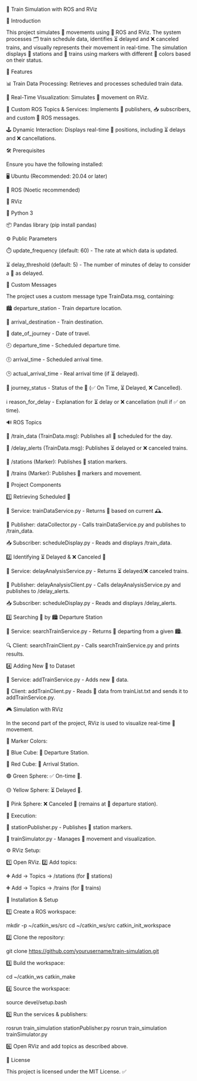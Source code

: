 🚆 Train Simulation with ROS and RViz

🔹 Introduction

This project simulates 🚆 movements using 🤖 ROS and RViz. The system processes 🗂️ train schedule data, identifies ⏳ delayed and ❌ canceled trains, and visually represents their movement in real-time. The simulation displays 📍 stations and 🚆 trains using markers with different 🎨 colors based on their status.

🌟 Features

📊 Train Data Processing: Retrieves and processes scheduled train data.

🎥 Real-Time Visualization: Simulates 🚆 movement on RViz.

🔄 Custom ROS Topics & Services: Implements 📢 publishers, 📥 subscribers, and custom 📨 ROS messages.

🕹️ Dynamic Interaction: Displays real-time 🚆 positions, including ⏳ delays and ❌ cancellations.

🛠️ Prerequisites

Ensure you have the following installed:

🖥️ Ubuntu (Recommended: 20.04 or later)

🤖 ROS (Noetic recommended)

👀 RViz

🐍 Python 3

📦 Pandas library (pip install pandas)

⚙️ Public Parameters

⏱️ update_frequency (default: 60) - The rate at which data is updated.

⏳ delay_threshold (default: 5) - The number of minutes of delay to consider a 🚆 as delayed.

📨 Custom Messages

The project uses a custom message type TrainData.msg, containing:

🏙️ departure_station - Train departure location.

🎯 arrival_destination - Train destination.

📅 date_of_journey - Date of travel.

🕘 departure_time - Scheduled departure time.

🕕 arrival_time - Scheduled arrival time.

🕒 actual_arrival_time - Real arrival time (if ⏳ delayed).

🚦 journey_status - Status of the 🚆 (✅ On Time, ⏳ Delayed, ❌ Cancelled).

ℹ️ reason_for_delay - Explanation for ⏳ delay or ❌ cancellation (null if ✅ on time).

🔊 ROS Topics

📢 /train_data (TrainData.msg): Publishes all 🚆 scheduled for the day.

📢 /delay_alerts (TrainData.msg): Publishes ⏳ delayed or ❌ canceled trains.

📍 /stations (Marker): Publishes 🏢 station markers.

🚆 /trains (Marker): Publishes 🚆 markers and movement.

🔧 Project Components

1️⃣ Retrieving Scheduled 🚆

🔹 Service: trainDataService.py - Returns 🚆 based on current 🕰️.

📢 Publisher: dataCollector.py - Calls trainDataService.py and publishes to /train_data.

📥 Subscriber: scheduleDisplay.py - Reads and displays /train_data.

2️⃣ Identifying ⏳ Delayed & ❌ Canceled 🚆

🔹 Service: delayAnalysisService.py - Returns ⏳ delayed/❌ canceled trains.

📢 Publisher: delayAnalysisClient.py - Calls delayAnalysisService.py and publishes to /delay_alerts.

📥 Subscriber: scheduleDisplay.py - Reads and displays /delay_alerts.

3️⃣ Searching 🚆 by 🏙️ Departure Station

🔹 Service: searchTrainService.py - Returns 🚆 departing from a given 🏙️.

🔍 Client: searchTrainClient.py - Calls searchTrainService.py and prints results.

4️⃣ Adding New 🚆 to Dataset

🔹 Service: addTrainService.py - Adds new 🚆 data.

📂 Client: addTrainClient.py - Reads 🚆 data from trainList.txt and sends it to addTrainService.py.

🎮 Simulation with RViz

In the second part of the project, RViz is used to visualize real-time 🚆 movement.

🎨 Marker Colors:

🔵 Blue Cube: 🏢 Departure Station.

🔴 Red Cube: 🏁 Arrival Station.

🟢 Green Sphere: ✅ On-time 🚆.

🟡 Yellow Sphere: ⏳ Delayed 🚆.

🌸 Pink Sphere: ❌ Canceled 🚆 (remains at 🏢 departure station).

🏃 Execution:

📍 stationPublisher.py - Publishes 🏢 station markers.

🚆 trainSimulator.py - Manages 🚆 movement and visualization.

⚙️ RViz Setup:

1️⃣ Open RViz.
2️⃣ Add topics:

➕ Add -> Topics -> /stations (for 🏢 stations)

➕ Add -> Topics -> /trains (for 🚆 trains)

🔧 Installation & Setup

1️⃣ Create a ROS workspace:

mkdir -p ~/catkin_ws/src
cd ~/catkin_ws/src
catkin_init_workspace

2️⃣ Clone the repository:

git clone https://github.com/yourusername/train-simulation.git

3️⃣ Build the workspace:

cd ~/catkin_ws
catkin_make

4️⃣ Source the workspace:

source devel/setup.bash

5️⃣ Run the services & publishers:

rosrun train_simulation stationPublisher.py
rosrun train_simulation trainSimulator.py

6️⃣ Open RViz and add topics as described above.

📜 License

This project is licensed under the MIT License. ✅

